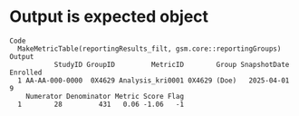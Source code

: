 # Output is expected object

    Code
      MakeMetricTable(reportingResults_filt, gsm.core::reportingGroups)
    Output
               StudyID GroupID         MetricID        Group SnapshotDate Enrolled
      1 AA-AA-000-0000  0X4629 Analysis_kri0001 0X4629 (Doe)   2025-04-01        9
        Numerator Denominator Metric Score Flag
      1        28         431   0.06 -1.06   -1

